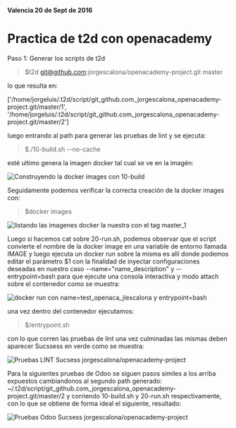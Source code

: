 **Valencia 20 de Sept de 2016**
# Practica de t2d con openacademy


Paso 1: Generar los scripts de t2d

> $t2d git@github.com:jorgescalona/openacademy-project.git master

lo que resulta en:

['/home/jorgeluis/.t2d/script/git_github.com_jorgescalona_openacademy-project.git/master/1', 
'/home/jorgeluis/.t2d/script/git_github.com_jorgescalona_openacademy-project.git/master/2']

luego entrando al path para generar las pruebas de lint y se ejecuta:

> $./10-build.sh --no-cache

esté ultimo genera la imagen docker tal cual se ve en la imagén:

![Construyendo la docker images con 10-build](https://attakatara.files.wordpress.com/2016/09/t2d_img11.png "Construyendo la docker image con 10-build")

Seguidamente podemos verificar la correcta creación de la docker images con:

>$docker images

![listando las imagenes docker la nuestra con el tag master_1](https://attakatara.files.wordpress.com/2016/09/t2d_img21.png "Listando las imagenes docker la muestra con el master_1")

Luego si hacemos cat sobre 20-run.sh, podemos observar que el script convierte el nombre de la docker image en una variable de entorno llamada IMAGE y luego ejecuta un docker run sobre la misma es allí donde podemos editar el parámetro $1 con la finalidad de inyectar configuraciones deseadas en nuestro caso --name="name_description" y --entrypoint=bash para que ejecute una consola interactiva y modo attach sobre el contenedor como se muestra:

![docker run con name=test_openaca_jlescalona y entrypoint=bash](https://attakatara.files.wordpress.com/2016/09/t2d_img31.png "docker run con name=test_openaca_jlescalona y entrypoint=bash")

una vez dentro del contenedor ejecutamos:

>$/entrypoint.sh

con lo que corren las pruebas de lint una vez culminadas las mismas deben aparecer Sucssess en verde como se muestra:

![Pruebas LINT Sucsess jorgescalona/openacademy-project](https://attakatara.files.wordpress.com/2016/09/t2d_img41.png "Pruebas LINT Sucsess jorgescalona/openacademy-project")


Para la siguientes pruebas de Odoo se siguen pasos similes a los arriba expuestos cambiandonos al segundo path generado: ~/.t2d/script/git_github.com_jorgescalona_openacademy-project.git/master/2 y corriendo 10-build.sh y 20-run.sh respectivamente, con lo que se obtiene de forma ideal el siguiente, resultado:


![Pruebas Odoo Sucsess jorgescalona/openacademy-project](https://attakatara.files.wordpress.com/2016/09/t2d_img51.png "Pruebas Odoo Sucsses jorgescalona/openacademy-project")

